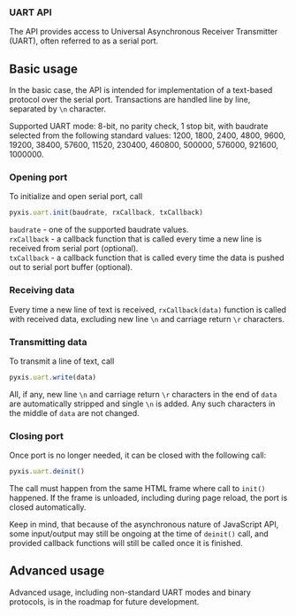 ### UART API

The API provides access to Universal Asynchronous Receiver Transmitter (UART), often referred to as a serial port.

## Basic usage

In the basic case, the API is intended for implementation of a text-based protocol over the serial port. 
Transactions are handled line by line, separated by `\n` character.

Supported UART mode: 8-bit, no parity check, 1 stop bit, with baudrate selected from the following standard values:
1200, 1800, 2400, 4800, 9600, 19200, 38400, 57600, 11520, 230400, 460800, 500000, 576000, 921600, 1000000.

### Opening port

To initialize and open serial port, call
```javascript
pyxis.uart.init(baudrate, rxCallback, txCallback)
```
`baudrate` - one of the supported baudrate values.<br/> 
`rxCallback` - a callback function that is called every time a new line is received from serial port (optional).<br/> 
`txCallback` - a callback function that is called every time the data is pushed out to serial port buffer (optional).

### Receiving data

Every time a new line of text is received, `rxCallback(data)` function is called with received data, excluding new line `\n` and carriage return `\r` characters.

### Transmitting data

To transmit a line of text, call
```javascript
pyxis.uart.write(data)
```
All, if any, new line `\n` and carriage return `\r` characters in the end of `data` are automatically stripped and single `\n` is added. Any such characters in the middle of `data` are not changed.

### Closing port

Once port is no longer needed, it can be closed with the following call:
```javascript
pyxis.uart.deinit()
```
The call must happen from the same HTML frame where call to `init()` happened. If the frame is unloaded, including during page reload, the port is closed automatically.

Keep in mind, that because of the asynchronous nature of JavaScript API, some input/output may still be ongoing at the time of `deinit()` call, and provided callback functions will still be called once it is finished. 

## Advanced usage

Advanced usage, including non-standard UART modes and binary protocols, is in the roadmap for future development.